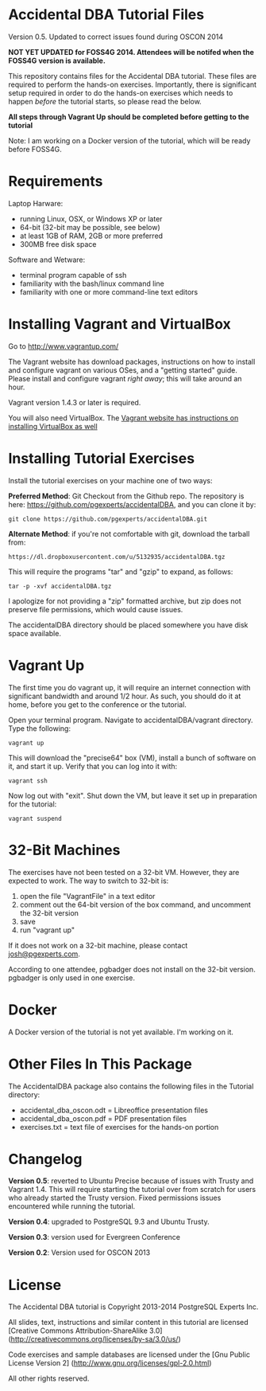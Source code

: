 Accidental DBA Tutorial Files
=============================

Version 0.5.  Updated to correct issues found during OSCON 2014

**NOT YET UPDATED for FOSS4G 2014.  Attendees will be notifed when
the FOSS4G version is available.**

This repository contains files for the Accidental DBA tutorial.
These files are required to perform the hands-on exercises.
Importantly, there is significant setup required in order to
do the hands-on exercises which needs to happen _before_ the
tutorial starts, so please read the below.

**All steps through Vagrant Up should be completed before
getting to the tutorial**

Note: I am working on a Docker version of the tutorial, which
will be ready before FOSS4G.

Requirements
=============

Laptop Harware:

* running Linux, OSX, or Windows XP or later
* 64-bit (32-bit may be possible, see below)
* at least 1GB of RAM, 2GB or more preferred
* 300MB free disk space

Software and Wetware:

* terminal program capable of ssh
* familiarity with the bash/linux command line
* familiarity with one or more command-line text editors

Installing Vagrant and VirtualBox
=================================

Go to http://www.vagrantup.com/

The Vagrant website has download packages, instructions
on how to install and configure vagrant on various OSes, and
a "getting started" guide.  Please install and configure
vagrant _right away_; this will take around an hour.

Vagrant version 1.4.3 or later is required.

You will also need VirtualBox. The [Vagrant website has
instructions on installing VirtualBox as
well](http://docs.vagrantup.com/v2/virtualbox/index.html)


Installing Tutorial Exercises
=============================

Install the tutorial exercises on your machine one of two
ways:

**Preferred Method**: Git Checkout from the Github repo. The
repository is here: https://github.com/pgexperts/accidentalDBA,
and you can clone it by:

    git clone https://github.com/pgexperts/accidentalDBA.git

**Alternate Method**: if you're not comfortable with git, download
the tarball from:

    https://dl.dropboxusercontent.com/u/5132935/accidentalDBA.tgz

This will require the programs "tar" and "gzip" to expand, as follows:

    tar -p -xvf accidentalDBA.tgz

I apologize for not providing a "zip" formatted archive, but zip does not
preserve file permissions, which would cause issues.

The accidentalDBA directory should be placed somewhere you have disk
space available.

Vagrant Up
==========

The first time you do vagrant up, it will require an internet connection
with significant bandwidth and around 1/2 hour.  As such, you should do
it at home, before you get to the conference or the tutorial.

Open your terminal program. Navigate to accidentalDBA/vagrant directory.
Type the following:

    vagrant up

This will download the "precise64" box (VM), install a bunch of software on
it, and start it up.  Verify that you can log into it with:

    vagrant ssh

Now log out with "exit".  Shut down the VM, but leave it set up in preparation
for the tutorial:

    vagrant suspend

32-Bit Machines
===============

The exercises have not been tested on a 32-bit VM.  However, they are expected to work.
The way to switch to 32-bit is:

1. open the file "VagrantFile" in a text editor
2. comment out the 64-bit version of the box command, and uncomment the 32-bit version
3. save
4. run "vagrant up"

If it does not work on a 32-bit machine, please contact josh@pgexperts.com.

According to one attendee, pgbadger does not install on the 32-bit version.  
pgbadger is only used in one exercise.

Docker
======

A Docker version of the tutorial is not yet available.  I'm working on it.

Other Files In This Package
===========================

The AccidentalDBA package also contains the following files in the Tutorial directory:

* accidental_dba_oscon.odt = Libreoffice presentation files
* accidental_dba_oscon.pdf = PDF presentation files
* exercises.txt = text file of exercises for the hands-on portion

Changelog
=========

**Version 0.5**: reverted to Ubuntu Precise because of issues with Trusty and
Vagrant 1.4.  This will require starting the tutorial over from scratch for users
who already started the Trusty version.  Fixed permissions issues encountered
while running the tutorial.

**Version 0.4**: upgraded to PostgreSQL 9.3 and Ubuntu Trusty.

**Version 0.3**: version used for Evergreen Conference

**Version 0.2**: Version used for OSCON 2013


License
=======

The Accidental DBA tutorial is Copyright 2013-2014 PostgreSQL Experts Inc.

All slides, text, instructions and similar content in this tutorial are
licensed [Creative Commons Attribution-ShareAlike 3.0]
(http://creativecommons.org/licenses/by-sa/3.0/us/)

Code exercises and sample databases are licensed under the 
[Gnu Public License Version 2]
(http://www.gnu.org/licenses/gpl-2.0.html)

All other rights reserved.





